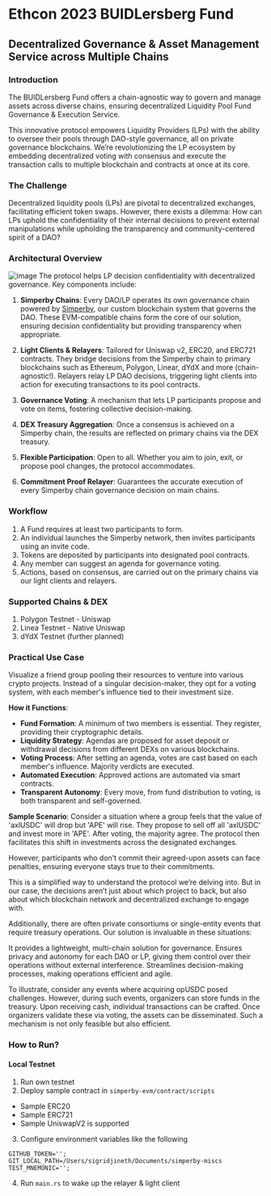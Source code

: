 # Ethcon 2023 BUIDLersberg Fund
## Decentralized Governance & Asset Management Service across Multiple Chains

### Introduction
The BUIDLersberg Fund offers a chain-agnostic way to govern and manage assets across diverse chains, ensuring decentralized Liquidity Pool Fund Governance & Execution Service.

This innovative protocol empowers Liquidity Providers (LPs) with the ability to oversee their pools through DAO-style governance, all on private governance blockchains. We’re revolutionizing the LP ecosystem by embedding decentralized voting with consensus and execute the transaction calls to multiple blockchain and contracts at once at its core.

### The Challenge
Decentralized liquidity pools (LPs) are pivotal to decentralized exchanges, facilitating efficient token swaps. However, there exists a dilemma: How can LPs uphold the confidentiality of their internal decisions to prevent external manipulations while upholding the transparency and community-centered spirit of a DAO?

### Architectural Overview
![image](https://user-images.githubusercontent.com/41055141/265234056-9f33f349-561f-4f32-9a4b-bddb956edb8c.png)
The protocol helps LP decision confidentiality with decentralized governance. Key components include:

1. **Simperby Chains**: Every DAO/LP operates its own governance chain powered by [Simperby](https://github.com/postech-dao/simperby/blob/main/docs/ssss.md), our custom blockchain system that governs the DAO. These EVM-compatible chains form the core of our solution, ensuring decision confidentiality but providing transparency when appropriate.

2. **Light Clients & Relayers**: Tailored for Uniswap v2, ERC20, and ERC721 contracts. They bridge decisions from the Simperby chain to primary blockchains such as Ethereum, Polygon, Linear, dYdX and more (chain-agnostic!). Relayers relay LP DAO decisions, triggering light clients into action for executing transactions to its pool contracts.

3. **Governance Voting**: A mechanism that lets LP participants propose and vote on items, fostering collective decision-making.

4. **DEX Treasury Aggregation**: Once a consensus is achieved on a Simperby chain, the results are reflected on primary chains via the DEX treasury.

5. **Flexible Participation**: Open to all. Whether you aim to join, exit, or propose pool changes, the protocol accommodates.

6. **Commitment Proof Relayer**: Guarantees the accurate execution of every Simperby chain governance decision on main chains.

### Workflow
1. A Fund requires at least two participants to form.
2. An individual launches the Simperby network, then invites participants using an invite code.
3. Tokens are deposited by participants into designated pool contracts.
4. Any member can suggest an agenda for governance voting.
5. Actions, based on consensus, are carried out on the primary chains via our light clients and relayers.

### Supported Chains & DEX
1. Polygon Testnet - Uniswap
2. Linea Testnet - Native Uniswap
3. dYdX Testnet (further planned)

### Practical Use Case
Visualize a friend group pooling their resources to venture into various crypto projects. Instead of a singular decision-maker, they opt for a voting system, with each member's influence tied to their investment size.

**How it Functions**:
- **Fund Formation**: A minimum of two members is essential. They register, providing their cryptographic details.
- **Liquidity Strategy**: Agendas are proposed for asset deposit or withdrawal decisions from different DEXs on various blockchains.
- **Voting Process**: After setting an agenda, votes are cast based on each member's influence. Majority verdicts are executed.
- **Automated Execution**: Approved actions are automated via smart contracts.
- **Transparent Autonomy**: Every move, from fund distribution to voting, is both transparent and self-governed.

**Sample Scenario**:
Consider a situation where a group feels that the value of 'axlUSDC' will drop but 'APE' will rise. They propose to sell off all 'axlUSDC' and invest more in 'APE'. After voting, the majority agree. The protocol then facilitates this shift in investments across the designated exchanges.

However, participants who don’t commit their agreed-upon assets can face penalties, ensuring everyone stays true to their commitments.

This is a simplified way to understand the protocol we’re delving into. But in our case, the decisions aren’t just about which project to back, but also about which blockchain network and decentralized exchange to engage with.

Additionally, there are often private consortiums or single-entity events that require treasury operations. Our solution is invaluable in these situations:

It provides a lightweight, multi-chain solution for governance.
Ensures privacy and autonomy for each DAO or LP, giving them control over their operations without external interference.
Streamlines decision-making processes, making operations efficient and agile.

To illustrate, consider any events where acquiring opUSDC posed challenges. However, during such events, organizers can store funds in the treasury. Upon receiving cash, individual transactions can be crafted. Once organizers validate these via voting, the assets can be disseminated. Such a mechanism is not only feasible but also efficient.

### How to Run?
#### Local Testnet
1. Run own testnet
2. Deploy sample contract in `simperby-evm/contract/scripts`
* Sample ERC20
* Sample ERC721
* Sample UniswapV2 is supported
3. Configure environment variables like the following
```
GITHUB_TOKEN='';
GIT_LOCAL_PATH=/Users/sigridjineth/Documents/simperby-miscs
TEST_MNEMONIC='';
```
4. Run `main.rs` to wake up the relayer & light client